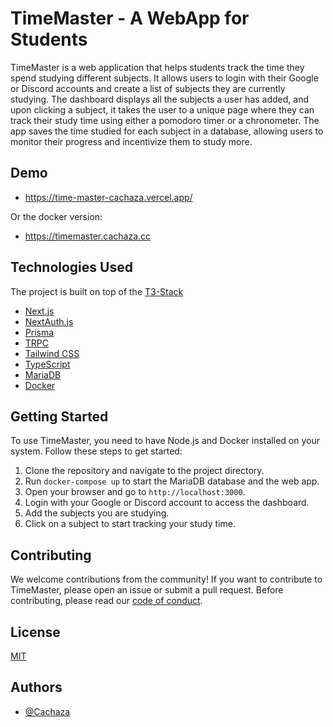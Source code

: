 
# TimeMaster - A WebApp for Students

TimeMaster is a web application that helps students track the time they spend studying different subjects. It allows users to login with their Google or Discord accounts and create a list of subjects they are currently studying. The dashboard displays all the subjects a user has added, and upon clicking a subject, it takes the user to a unique page where they can track their study time using either a pomodoro timer or a chronometer. The app saves the time studied for each subject in a database, allowing users to monitor their progress and incentivize them to study more.

## Demo
- https://time-master-cachaza.vercel.app/

Or the docker version:
- https://timemaster.cachaza.cc


## Technologies Used
The project is built on top of the [T3-Stack](https://create.t3.gg/)
- [Next.js](https://nextjs.org/)
- [NextAuth.js](https://next-auth.js.org/)
- [Prisma](https://www.prisma.io/)
- [TRPC](https://trpc.io/)
- [Tailwind CSS](https://tailwindcss.com/)
- [TypeScript](https://www.typescriptlang.org/)
- [MariaDB](https://mariadb.org/)
- [Docker](https://www.docker.com/)


## Getting Started
To use TimeMaster, you need to have Node.js and Docker installed on your system. Follow these steps to get started:
1. Clone the repository and navigate to the project directory.
2. Run `docker-compose up` to start the MariaDB database and the web app.
3. Open your browser and go to `http://localhost:3000`.
4. Login with your Google or Discord account to access the dashboard.
5. Add the subjects you are studying.
6. Click on a subject to start tracking your study time.

## Contributing
We welcome contributions from the community! If you want to contribute to TimeMaster, please open an issue or submit a pull request. Before contributing, please read our [code of conduct](./CODE_OF_CONDUCT.md).

## License

[MIT](https://choosealicense.com/licenses/mit/)


## Authors

- [@Cachaza](https://www.github.com/cachaza)

